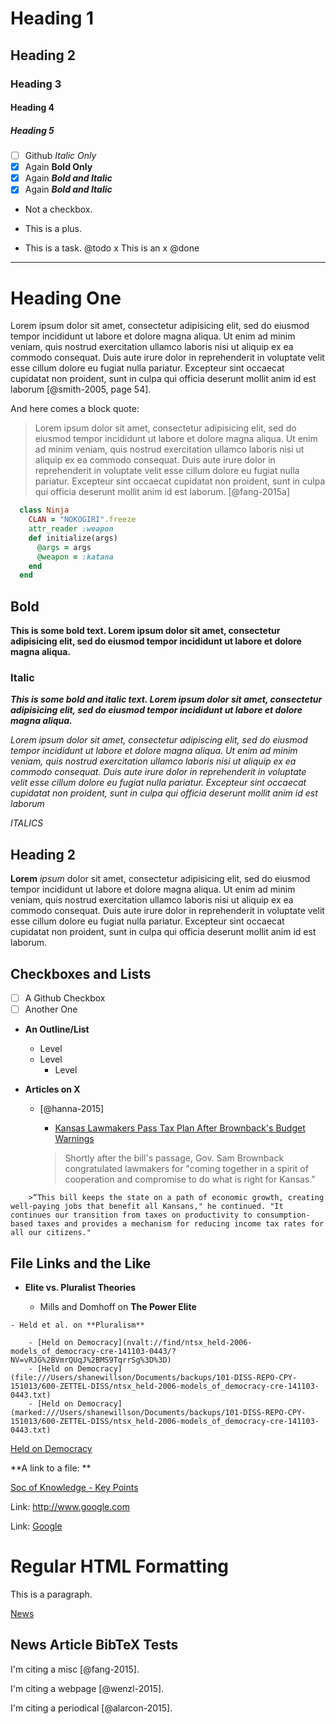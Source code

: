 # Heading 1
## Heading 2
### Heading 3
#### Heading 4
##### Heading 5

* [ ] Github *Italic Only*
* [x] Again **Bold Only**
* [x] Again ***Bold and Italic***
* [x] Again _**Bold and Italic**_
 
* Not a checkbox.
+ This is a plus.
- This is a task. @todo
x This is an x @done

<!-- FIXME: -->
<!-- TODO: -->

-----

# Heading One

Lorem ipsum dolor sit amet, consectetur adipisicing elit, sed do eiusmod tempor incididunt ut labore et dolore magna aliqua. Ut enim ad minim veniam, quis nostrud exercitation ullamco laboris nisi ut aliquip ex ea commodo consequat. Duis aute irure dolor in reprehenderit in voluptate velit esse cillum dolore eu fugiat nulla pariatur. Excepteur sint occaecat cupidatat non proident, sunt in culpa qui officia deserunt mollit anim id est laborum [@smith-2005, page 54].

And here comes a block quote:

> Lorem ipsum dolor sit amet, consectetur adipisicing elit, sed do eiusmod tempor incididunt ut labore et dolore magna aliqua. Ut enim ad minim veniam, quis nostrud exercitation ullamco laboris nisi ut aliquip ex ea commodo consequat. Duis aute irure dolor in reprehenderit in voluptate velit esse cillum dolore eu fugiat nulla pariatur. Excepteur sint occaecat cupidatat non proident, sunt in culpa qui officia deserunt mollit anim id est laborum. [@fang-2015a]

```ruby
  class Ninja
    CLAN = "NOKOGIRI".freeze
    attr_reader :weapon
    def initialize(args)
      @args = args
      @weapon = :katana
    end
  end
```

## Bold

**This is some bold text. Lorem ipsum dolor sit amet, consectetur adipisicing elit, sed do eiusmod tempor incididunt ut labore et dolore magna aliqua.**

### Italic

***This is some bold and italic text. Lorem ipsum dolor sit amet, consectetur adipisicing elit, sed do eiusmod tempor incididunt ut labore et dolore magna aliqua.***

_Lorem ipsum dolor sit amet, consectetur adipiscing elit, sed do eiusmod tempor incididunt ut labore et dolore magna aliqua. Ut enim ad minim veniam, quis nostrud exercitation ullamco laboris nisi ut aliquip ex ea commodo consequat. Duis aute irure dolor in reprehenderit in voluptate velit esse cillum dolore eu fugiat nulla pariatur. Excepteur sint occaecat cupidatat non proident, sunt in culpa qui officia deserunt mollit anim id est laborum_

*ITALICS*

## Heading 2

**Lorem** _ipsum_ dolor sit amet, consectetur adipisicing elit, sed do eiusmod tempor incididunt ut labore et dolore magna aliqua. Ut enim ad minim veniam, quis nostrud exercitation ullamco laboris nisi ut aliquip ex ea commodo consequat. Duis aute irure dolor in reprehenderit in voluptate velit esse cillum dolore eu fugiat nulla pariatur. Excepteur sint occaecat cupidatat non proident, sunt in culpa qui officia deserunt mollit anim id est laborum.

<!-- TODO: Rewrite this paragraph. -->

## Checkboxes and Lists

* [ ] A Github Checkbox
* [ ] Another One

- **An Outline/List**
    - Level
    - Level
        - Level


- **Articles on X**
    - [@hanna-2015]
         - [Kansas Lawmakers Pass Tax Plan After Brownback's Budget Warnings](http://www.wibw.com/home/headlines/The-Kansas-Budget-What-Happened-Overnight-307103871.html)

         > Shortly after the bill's passage, Gov. Sam Brownback congratulated lawmakers for "coming together in a spirit of cooperation and compromise to do what is right for Kansas."

<!-- FIXME: Other shit. -->

        >“This bill keeps the state on a path of economic growth, creating well-paying jobs that benefit all Kansans," he continued. "It continues our transition from taxes on productivity to consumption-based taxes and provides a mechanism for reducing income tax rates for all our citizens."




## File Links and the Like

- **Elite vs. Pluralist Theories**

    - Mills and Domhoff on **The Power Elite**

<!-- TODO: TAKE/GET NOTES -->

    - Held et al. on **Pluralism**

        - [Held on Democracy](nvalt://find/ntsx_held-2006-models_of_democracy-cre-141103-0443/?NV=vRJG%2BVmrQUqJ%2BMS9TqrrSg%3D%3D)
        - [Held on Democracy](file:///Users/shanewillson/Documents/backups/101-DISS-REPO-CPY-151013/600-ZETTEL-DISS/ntsx_held-2006-models_of_democracy-cre-141103-0443.txt)
        - [Held on Democracy](marked:///Users/shanewillson/Documents/backups/101-DISS-REPO-CPY-151013/600-ZETTEL-DISS/ntsx_held-2006-models_of_democracy-cre-141103-0443.txt)

[Held on Democracy](file:///Users/shanewillson/Documents/backups/101-DISS-REPO-CPY-151013/600-ZETTEL-DISS/ntsx_held-2006-models_of_democracy-cre-141103-0443.txt)

**A link to a file: **

[Soc of Knowledge - Key Points](/Users/shanewillson/Dropbox/101-DISS-REPO/590-Research-and-Abstr-Bibs-150908/000-Soc-of-Knowledge-Key-Points-and-Notes-LP.docx)


Link: <http://www.google.com>

Link: [Google](http://google.com/)

<div class="hooplah">
  <h1>Regular <strong>HTML</strong> Formatting</h1>
  <p>This is a <e>paragraph</e>.</p>
  <a href="http://news.ycombinator.com">News</a>
</div>

## News Article BibTeX Tests

I'm citing a misc [@fang-2015].

I'm citing a webpage [@wenzl-2015].

I'm citing a periodical [@alarcon-2015].
